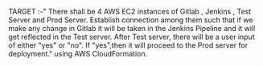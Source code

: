 TARGET :-" There shall be 4 AWS EC2 instances of Gitlab , Jenkins , Test Server and Prod Server. Establish connection among them such that if we make any change in Gitlab it will be taken in the Jenkins Pipeline and it will get reflected in the Test server. After Test server, there will be a user input of either "yes" or "no". If "yes",then it will proceed to the Prod server for deployment." using AWS CloudFormation.
